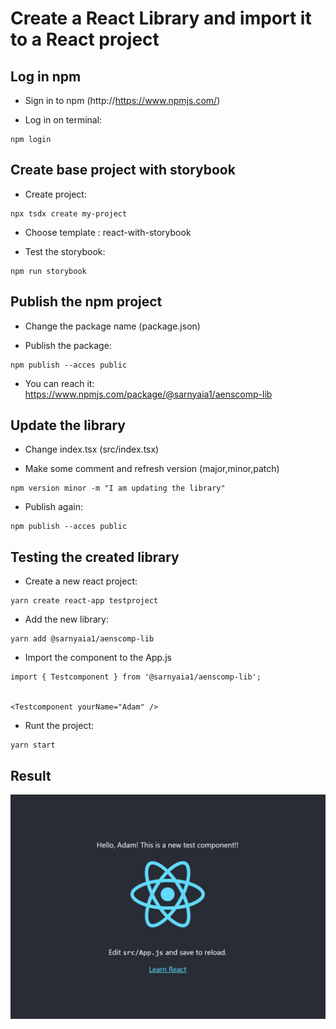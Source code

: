 # Create a React Library and import it to a React project

## Log in npm

- Sign in to npm (http://https://www.npmjs.com/)

- Log in on terminal:

```
npm login
```

## Create base project with storybook

- Create project:

```
npx tsdx create my-project
```

- Choose template : react-with-storybook


- Test the storybook:

```
npm run storybook
```

## Publish the npm project

- Change the package name (package.json)

- Publish the package:

```
npm publish --acces public
```

- You can reach it: https://www.npmjs.com/package/@sarnyaia1/aenscomp-lib

## Update the library

- Change index.tsx (src/index.tsx)

- Make some comment and refresh version (major,minor,patch)

```
npm version minor -m "I am updating the library"
```

- Publish again:

```
npm publish --acces public
```

## Testing the created library

- Create a new react project:

```
yarn create react-app testproject
```

- Add the new library:

```
yarn add @sarnyaia1/aenscomp-lib
```

- Import the component to the App.js

```
import { Testcomponent } from '@sarnyaia1/aenscomp-lib';


<Testcomponent yourName="Adam" />
```

- Runt the project:

``` 
yarn start
```

## Result

![This is a screenshot](screenshot.png)


